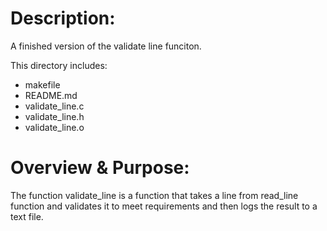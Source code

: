 Description:
======================
A finished version of the validate line funciton.

This directory includes:
- makefile
- README.md
- validate_line.c
- validate_line.h
- validate_line.o

Overview & Purpose:
======================
The function validate_line is a function that takes a line from read_line function and validates it to meet requirements and then logs the result to a text file.